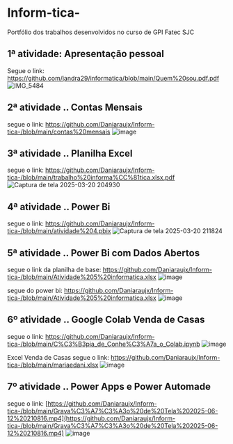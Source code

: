 # Inform-tica-
Portfólio dos trabalhos desenvolvidos no curso de GPI Fatec SJC
## 1ª atividade: Apresentação pessoal
Segue o link: https://github.com/jandra29/informatica/blob/main/Quem%20sou.pdf.pdf
![IMG_5484](https://github.com/user-attachments/assets/6a6bb6fb-f58d-40b1-adcc-8af46ac8c495)
## 2ª atividade .. Contas Mensais
segue o link: https://github.com/Daniaraujx/Inform-tica-/blob/main/contas%20mensais
![image](https://github.com/user-attachments/assets/7e825a83-5d58-4f89-9d92-99a624ef05ff)
## 3ª atividade .. Planilha Excel 
segue o link: https://github.com/Daniaraujx/Inform-tica-/blob/main/trabalho%20informa%CC%81tica.xlsx.pdf
![Captura de tela 2025-03-20 204930](https://github.com/user-attachments/assets/9e4189ab-bbdc-4573-a5d9-82481b34bf9a)
## 4ª atividade .. Power Bi 
segue o link: https://github.com/Daniaraujx/Inform-tica-/blob/main/atividade%204.pbix
![Captura de tela 2025-03-20 211824](https://github.com/user-attachments/assets/ab1b68f1-7c0c-4bb3-997c-ab7f2435cbbc)
## 5ª atividade .. Power Bi com Dados Abertos
segue o link da planilha de base: https://github.com/Daniaraujx/Inform-tica-/blob/main/Atividade%205%20informatica.xlsx
![image](https://github.com/user-attachments/assets/6f8b2d95-50be-4a21-a91d-a06ca7d57260)

segue do power bi: https://github.com/Daniaraujx/Inform-tica-/blob/main/Atividade%205%20informatica.xlsx
![image](https://github.com/user-attachments/assets/4e4cc721-bdf4-44bc-94d8-7a47deb6e977)

## 6º atividade .. Google Colab Venda de Casas
segue o link: https://github.com/Daniaraujx/Inform-tica-/blob/main/C%C3%B3pia_de_Conhe%C3%A7a_o_Colab.ipynb
![image](https://github.com/user-attachments/assets/4ebb82b6-677f-4783-8063-7f441f013747)

Excel Venda de Casas
segue o link: https://github.com/Daniaraujx/Inform-tica-/blob/main/mariaedani.xlsx
![image](https://github.com/user-attachments/assets/615d1a06-df36-4efc-8eb1-968bd7ab3eab)

## 7º atividade .. Power Apps e Power Automade
segue o link: [https://github.com/Daniaraujx/Inform-tica-/blob/main/Grava%C3%A7%C3%A3o%20de%20Tela%202025-06-12%20210816.mp4](https://github.com/Daniaraujx/Inform-tica-/blob/main/Grava%C3%A7%C3%A3o%20de%20Tela%202025-06-12%20210816.mp4)
![image](https://github.com/user-attachments/assets/4e8168d4-d17c-4888-9e96-dbd6eb6f4fe4)
